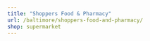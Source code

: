 ```yaml
---
title: "Shoppers Food & Pharmacy"
url: /baltimore/shoppers-food-and-pharmacy/
shop: supermarket
---
```

